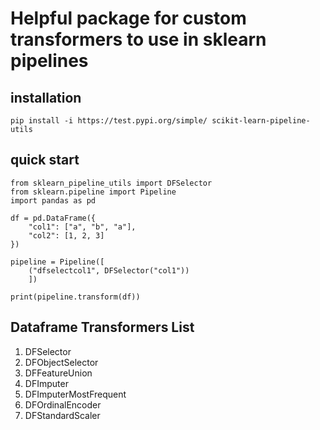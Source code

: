 # Helpful package for custom transformers to use in sklearn pipelines

## installation
`pip install -i https://test.pypi.org/simple/ scikit-learn-pipeline-utils`

## quick start
```
from sklearn_pipeline_utils import DFSelector
from sklearn.pipeline import Pipeline
import pandas as pd

df = pd.DataFrame({
    "col1": ["a", "b", "a"],
    "col2": [1, 2, 3]
})

pipeline = Pipeline([
    ("dfselectcol1", DFSelector("col1"))
    ])

print(pipeline.transform(df))
```

## Dataframe Transformers List
1. DFSelector
2. DFObjectSelector
3. DFFeatureUnion
4. DFImputer
5. DFImputerMostFrequent
6. DFOrdinalEncoder
7. DFStandardScaler 